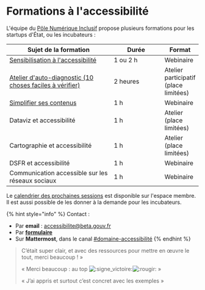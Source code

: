 # Formations à l'accessibilité

L'équipe du [Pôle Numérique Inclusif](../../../../ressources/je-sollicite-de-laide-transverse/aide-transverse-pole-numerique-inclusif.md) propose plusieurs formations pour les startups d'État, ou les incubateurs :

<table><thead><tr><th width="301">Sujet de la formation</th><th width="137.33333333333331">Durée</th><th>Format</th></tr></thead><tbody><tr><td><a href="sensibilisation-a-laccessibilite.md">Sensibilisation à l'accessibilité</a></td><td>1 ou 2 h</td><td>Webinaire</td></tr><tr><td><a href="10-choses-faciles-a-verifier-pour-un-site-plus-accessible.md">Atelier d'auto-diagnostic (10 choses faciles à vérifier)</a></td><td>2 heures</td><td>Atelier participatif (place limitées)</td></tr><tr><td><a data-footnote-ref href="#user-content-fn-1">Simplifier ses contenus</a></td><td>1 h</td><td>Webinaire</td></tr><tr><td>Dataviz et accessibilité</td><td>1 h</td><td>Atelier (place limitées)</td></tr><tr><td>Cartographie et accessibilité</td><td>1 h</td><td>Atelier (place limitées)</td></tr><tr><td>DSFR et accessibilité</td><td>1 h</td><td>Webinaire</td></tr><tr><td>Communication accessible sur les réseaux sociaux</td><td>1 h</td><td>Webinaire</td></tr></tbody></table>

Le [calendrier des prochaines sessions](https://espace-membre.incubateur.net/formations?filter=Accessibilit%C3%A9) est disponible sur l'espace membre. Il est aussi possible de les donner à la demande pour les incubateurs.&#x20;

{% hint style="info" %}
Contact :

* Par **email** : [accessibilite@beta.gouv.fr](mailto:accessibilite@beta.gouv.fr)
* Par [**formulaire**](https://docs.google.com/forms/d/1L4DOpBS9ibJWmWyypOOyB86ExGPLz-IwUuunazugsBU/edit?usp=mail\_response\_notification\&urp=gmail\_link)
* Sur **Mattermost**, dans le canal [#domaine-accessibilité](https://mattermost.incubateur.net/betagouv/channels/c015lnmttj9)
{% endhint %}

> C’était super clair, et avec des ressources pour mettre en œuvre le tout, merci beaucoup ! »
>
> « Merci beaucoup : au top ![:signe\_victoire:](https://a.slack-edge.com/production-standard-emoji-assets/13.0/apple-medium/270c-fe0f.png)![:rougir:](https://a.slack-edge.com/production-standard-emoji-assets/13.0/apple-medium/1f60a.png) »
>
> « J’ai appris et surtout c’est concret avec les exemples »

[^1]: [Anne-Sophie Tranchet](https://app.gitbook.com/u/54328901d2840e0200e8046c "mention")est-ce que tu as le lien de cette formation stp ?&#x20;

